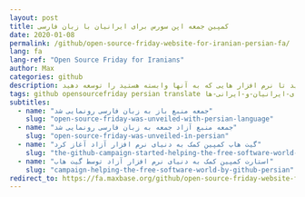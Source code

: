 ```yaml
---
layout: post
title: کمپین جمعه اپن سورس برای ایرانیان با زبان فارسی
date: 2020-01-08
permalink: /github/open-source-friday-website-for-iranian-persian-fa/
lang: fa
lang-ref: "Open Source Friday for Iranians"
author: Max
categories: github
description: جمعه منبع باز با هدف آزادی نرم افزار هاست و هدف از کمپین جمعه های اوپن سورس این است که سعی کنید در آخر هفته های خود یا در زمین هایی که مقداری فرصت دارید تلاش کنید تا نرم افزار هایی که به آنها وابسته هستید را توسعه دهید.
tags: github opensourcefriday persian translate جمعه-منبع-باز-چیست جمعه-اوپن-سورس-چه-فایده-ای-دارد جمعه-اوپن-سورس-در-ایران اوپن-سورس-فرایدی-اینبار-از-فارسی-زبانان-حمایت-می-کند زبان-فارسی-در-وب-سایت-کمپین-جمعه-منبع-باز-و-اوپن-سورس-رونمایی-شد آیا-گیت-هاب-با-ایرانیان-مشکل-دارد فعالیت-های-گیت-هاب-و-جمعه-منبع-باز-برای-ایرانیان-و-ایرانی-ها
subtitles:
  - name: "جمعه منبع باز به زبان فارسی رونمایی شد"
    slug: "open-source-friday-was-unveiled-with-persian-language"
  - name: "جمعه منبع آزاد جمعه به زبان فارسی رونمایی شد"
    slug: "open-source-friday-was-unveiled-in-persian"
  - name: "گیت هاب کمپین کمک به دنیای نرم افزار آزاد آغاز کرد"
    slug: "the-github-campaign-started-helping-the-free-software-world-persian"
  - name: "استارت کمپین کمک به دنیای نرم افزار آزاد توسط گیت هاب"
    slug: "campaign-helping-the-free-software-world-by-github-persian"
redirect_to: https://fa.maxbase.org/github/open-source-friday-website-for-iranian-persian/
---
```


